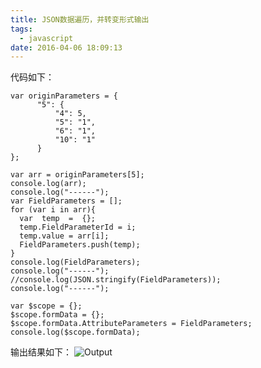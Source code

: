 ```yaml
---
title: JSON数据遍历，并转变形式输出
tags:
  - javascript
date: 2016-04-06 18:09:13
---
```


代码如下：

    var originParameters = {
          "5": {
              "4": 5,
              "5": "1",
              "6": "1",
              "10": "1"
          }
    };

    var arr = originParameters[5];
    console.log(arr);
    console.log("------");
    var FieldParameters = [];
    for (var i in arr){
      var  temp  =  {};
      temp.FieldParameterId = i;
      temp.value = arr[i];
      FieldParameters.push(temp);
    }
    console.log(FieldParameters);
    console.log("------");
    //console.log(JSON.stringify(FieldParameters));
    console.log("------");

    var $scope = {};
    $scope.formData = {};
    $scope.formData.AttributeParameters = FieldParameters;
    console.log($scope.formData);

输出结果如下：
![Output](/img/bVuDVy "Output")